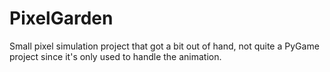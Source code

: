 # PixelGarden
Small pixel simulation project that got a bit out of hand, not quite a PyGame project since it's only used to handle the animation.

